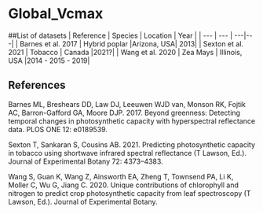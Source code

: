 # Global_Vcmax



##List of datasets
| Reference | Species | Location | Year |
| --- | --- | ---|---|
| Barnes et al. 2017 | Hybrid poplar |Arizona, USA| 2013|
| Sexton et al. 2021 | Tobacco | Canada |2021?|
| Wang et al. 2020 | Zea Mays | Illinois, USA |2014 - 2015 - 2019|



## References
Barnes ML, Breshears DD, Law DJ, Leeuwen WJD van, Monson RK, Fojtik AC, Barron-Gafford GA, Moore DJP. 2017. Beyond greenness: Detecting temporal changes in photosynthetic capacity with hyperspectral reflectance data. PLOS ONE 12: e0189539.

Sexton T, Sankaran S, Cousins AB. 2021. Predicting photosynthetic capacity in tobacco using shortwave infrared spectral reflectance (T Lawson, Ed.). Journal of Experimental Botany 72: 4373–4383.

Wang S, Guan K, Wang Z, Ainsworth EA, Zheng T, Townsend PA, Li K, Moller C, Wu G, Jiang C. 2020. Unique contributions of chlorophyll and nitrogen to predict crop photosynthetic capacity from leaf spectroscopy (T Lawson, Ed.). Journal of Experimental Botany.